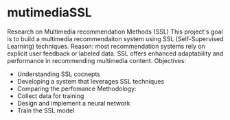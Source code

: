 # mutimediaSSL
Research on Multimedia recommendation Methods (SSL)
This project's goal is to build a multimedia recommendaiton system using SSL (Self-Supervised Learning) techniques. 
Reason: most recommendation systems rely on explicit user feedback or labeled data. SSL offers enhanced adaptability and performance in recommending multimedia content. 
Objectives:
- Understanding SSL cocnepts 
- Developing a system that leverages SSL techniques
- Comparing the perfomance 
Methodology:
- Collect data for training
- Design and implement a neural network
- Train the SSL model

